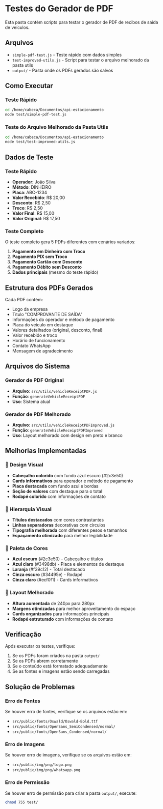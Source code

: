 # Testes do Gerador de PDF

Esta pasta contém scripts para testar o gerador de PDF de recibos de saída de veículos.

## Arquivos

- `simple-pdf-test.js` - Teste rápido com dados simples
- `test-improved-utils.js` - Script para testar o arquivo melhorado da pasta utils
- `output/` - Pasta onde os PDFs gerados são salvos

## Como Executar

### Teste Rápido

```bash
cd /home/cabeca/Documentos/api-estacionamento
node test/simple-pdf-test.js
```

### Teste do Arquivo Melhorado da Pasta Utils

```bash
cd /home/cabeca/Documentos/api-estacionamento
node test/test-improved-utils.js
```

## Dados de Teste

### Teste Rápido

- **Operador**: João Silva
- **Método**: DINHEIRO
- **Placa**: ABC-1234
- **Valor Recebido**: R$ 20,00
- **Desconto**: R$ 2,50
- **Troco**: R$ 2,50
- **Valor Final**: R$ 15,00
- **Valor Original**: R$ 17,50

### Teste Completo

O teste completo gera 5 PDFs diferentes com cenários variados:

1. **Pagamento em Dinheiro com Troco**
2. **Pagamento PIX sem Troco**
3. **Pagamento Cartão com Desconto**
4. **Pagamento Débito sem Desconto**
5. **Dados principais** (mesmo do teste rápido)

## Estrutura dos PDFs Gerados

Cada PDF contém:

- Logo da empresa
- Título "COMPROVANTE DE SAÍDA"
- Informações do operador e método de pagamento
- Placa do veículo em destaque
- Valores detalhados (original, desconto, final)
- Valor recebido e troco
- Horário de funcionamento
- Contato WhatsApp
- Mensagem de agradecimento

## Arquivos do Sistema

### Gerador de PDF Original

- **Arquivo**: `src/utils/vehicleReceiptPDF.js`
- **Função**: `generateVehicleReceiptPDF`
- **Uso**: Sistema atual

### Gerador de PDF Melhorado

- **Arquivo**: `src/utils/vehicleReceiptPDFImproved.js`
- **Função**: `generateVehicleReceiptPDFImproved`
- **Uso**: Layout melhorado com design em preto e branco

## Melhorias Implementadas

### 🎨 Design Visual

- **Cabeçalho colorido** com fundo azul escuro (#2c3e50)
- **Cards informativos** para operador e método de pagamento
- **Placa destacada** com fundo azul e bordas
- **Seção de valores** com destaque para o total
- **Rodapé colorido** com informações de contato

### 🎯 Hierarquia Visual

- **Títulos destacados** com cores contrastantes
- **Linhas separadoras** decorativas com círculos
- **Tipografia melhorada** com diferentes pesos e tamanhos
- **Espaçamento otimizado** para melhor legibilidade

### 🎨 Paleta de Cores

- **Azul escuro** (#2c3e50) - Cabeçalho e títulos
- **Azul claro** (#3498db) - Placa e elementos de destaque
- **Laranja** (#f39c12) - Total destacado
- **Cinza escuro** (#34495e) - Rodapé
- **Cinza claro** (#ecf0f1) - Cards informativos

### 📏 Layout Melhorado

- **Altura aumentada** de 240px para 280px
- **Margens otimizadas** para melhor aproveitamento do espaço
- **Cards organizados** para informações principais
- **Rodapé estruturado** com informações de contato

## Verificação

Após executar os testes, verifique:

1. Se os PDFs foram criados na pasta `output/`
2. Se os PDFs abrem corretamente
3. Se o conteúdo está formatado adequadamente
4. Se as fontes e imagens estão sendo carregadas

## Solução de Problemas

### Erro de Fontes

Se houver erro de fontes, verifique se os arquivos estão em:

- `src/public/fonts/Oswald/Oswald-Bold.ttf`
- `src/public/fonts/OpenSans_SemiCondensed/normal/`
- `src/public/fonts/OpenSans_Condensed/normal/`

### Erro de Imagens

Se houver erro de imagens, verifique se os arquivos estão em:

- `src/public/img/png/logo.png`
- `src/public/img/png/whatsapp.png`

### Erro de Permissão

Se houver erro de permissão para criar a pasta `output/`, execute:

```bash
chmod 755 test/
```
